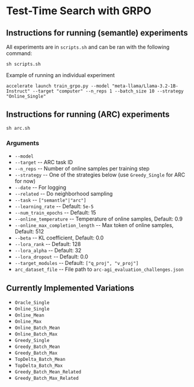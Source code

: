 # Test-Time Search with GRPO

## Instructions for running (semantle) experiments
All experiments are in `scripts.sh` and can be ran with the following command:
```
sh scripts.sh
```

Example of running an individual experiment
```
accelerate launch train_grpo.py --model "meta-llama/Llama-3.2-1B-Instruct" --target "computer" --n_reps 1 --batch_size 10 --strategy "Online_Single"
```

## Instructions for running (ARC) experiments
```
sh arc.sh
```

### Arguments

- `--model`
- `--target` -- ARC task ID
- `--n_reps` -- Number of online samples per training step
- `--strategy` -- One of the strategies below (use `Greedy_Single` for ARC for now)
- `--date` -- For logging
- `--related` -- Do neighborhood sampling
- `--task` -- `["semantle"|"arc"]`
- `--learning_rate` -- Default: `5e-5`
- `--num_train_epochs` -- Default: 15
- `--online_temperature` -- Temperature of online samples, Default: 0.9
- `--online_max_completion_length` -- Max token of online samples, Default: 512
- `--beta` -- KL coefficient, Default: 0.0
- `--lora_rank` -- Default: 128
- `--lora_alpha` -- Default: 32
- `--lora_dropout` -- Default: 0.0
- `--target_modules` -- Default: `["q_proj", "v_proj"]`
- `arc_dataset_file` -- File path to `arc-agi_evaluation_challenges.json`



## Currently Implemented Variations
- `Oracle_Single`
- `Online_Single`
- `Online_Mean`
- `Online_Max`
- `Online_Batch_Mean`
- `Online_Batch_Max`
- `Greedy_Single`
- `Greedy_Batch_Mean`
- `Greedy_Batch_Max`
- `TopDelta_Batch_Mean`
- `TopDelta_Batch_Max`
- `Greedy_Batch_Mean_Related`
- `Greedy_Batch_Max_Related`
